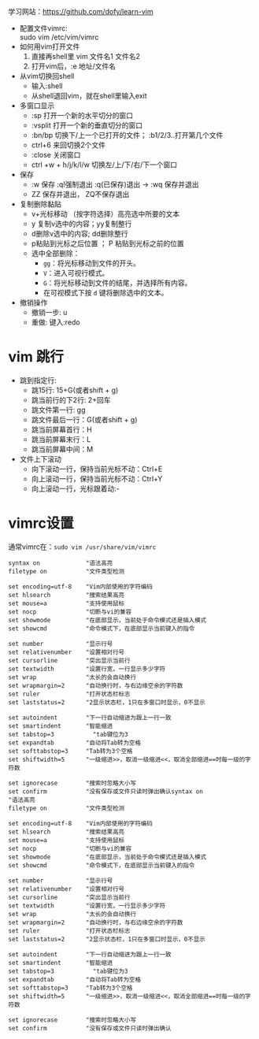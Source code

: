 学习网站：https://github.com/dofy/learn-vim

- 配置文件vimrc:    
  sudo vim /etc/vim/vimrc
- 如何用vim打开文件
   1. 直接再shell里 vim 文件名1 文件名2 
   2. 打开vim后，:e 地址/文件名
- 从vim切换回shell
   - 输入:shell 
   - 从shell退回vim，就在shell里输入exit
- 多窗口显示
   - :sp 打开一个新的水平切分的窗口
   - :vsplit 打开一个新的垂直切分的窗口
   - :bn/bp 切换下/上一个已打开的文件； :b1/2/3..打开第几个文件
   - ctrl+6 来回切换2个文件
   - :close 关闭窗口
   - ctrl +w + h/j/k/l/w 切换左/上/下/右/下一个窗口
- 保存
   - :w 保存 :q!强制退出 :q(已保存)退出    -> :wq 保存并退出
   - ZZ 保存并退出， ZQ不保存退出
- 复制删除黏贴
   - v+光标移动 （按字符选择）高亮选中所要的文本
   - y 复制v选中的内容；yy复制整行
   - d删除v选中的内容; dd删除整行
   - p粘贴到光标之后位置  ； P 粘贴到光标之前的位置
   - 选中全部删除：
     - `gg`：将光标移动到文件的开头。
     - `V`：进入可视行模式。
     - `G`：将光标移动到文件的结尾，并选择所有内容。
     - 在可视模式下按 `d` 键将删除选中的文本。
- 撤销操作
   - 撤销一步: u
   - 重做:  键入:redo

# vim 跳行
- 跳到指定行:
  - 跳15行:      15+G(或者shift + g)
  - 跳当前行的下2行: 2+回车
  - 跳文件第一行:   gg
  - 跳文件最后一行：G(或者shift + g)
  - 跳当前屏幕首行：H
  - 跳当前屏幕末行：L
  - 跳当前屏幕中间：M
- 文件上下滚动
  - 向下滚动一行，保持当前光标不动：Ctrl+E
  - 向上滚动一行，保持当前光标不动：Ctrl+Y
  - 向上滚动一行，光标跟着动:-



# vimrc设置

通常vimrc在：`sudo vim /usr/share/vim/vimrc`

```t
syntax on             "语法高亮
filetype on           "文件类型检测

set encoding=utf-8    "Vim内部使用的字符编码
set hlsearch          "搜索结果高亮
set mouse=a           "支持使用鼠标
set nocp              "切断与vi的兼容
set showmode          "在底部显示，当前处于命令模式还是插入模式
set showcmd           "命令模式下，在底部显示当前键入的指令

set number            "显示行号
set relativenumber    "设置相对行号
set cursorline        "突出显示当前行
set textwidth         "设置行宽，一行显示多少字符
set wrap              "太长的会自动换行
set wrapmargin=2      "自动换行时，与右边缘空余的字符数
set ruler             "打开状态栏标志
set laststatus=2      "2显示状态栏，1只在多窗口时显示，0不显示

set autoindent        "下一行自动缩进为跟上一行一致
set smartindent       "智能缩进
set tabstop=3		    "tab键位为3
set expandtab         "自动将Tab转为空格
set softtabstop=3     "Tab转为3个空格
set shiftwidth=5      "一级缩进>>，取消一级缩进<<，取消全部缩进==时每一级的字符数

set ignorecase        "搜索时忽略大小写
set confirm           "没有保存或文件只读时弹出确认syntax on             "语法高亮
filetype on           "文件类型检测

set encoding=utf-8    "Vim内部使用的字符编码
set hlsearch          "搜索结果高亮
set mouse=a           "支持使用鼠标
set nocp              "切断与vi的兼容
set showmode          "在底部显示，当前处于命令模式还是插入模式
set showcmd           "命令模式下，在底部显示当前键入的指令

set number            "显示行号
set relativenumber    "设置相对行号
set cursorline        "突出显示当前行
set textwidth         "设置行宽，一行显示多少字符
set wrap              "太长的会自动换行
set wrapmargin=2      "自动换行时，与右边缘空余的字符数
set ruler             "打开状态栏标志
set laststatus=2      "2显示状态栏，1只在多窗口时显示，0不显示

set autoindent        "下一行自动缩进为跟上一行一致
set smartindent       "智能缩进
set tabstop=3		    "tab键位为3
set expandtab         "自动将Tab转为空格
set softtabstop=3     "Tab转为3个空格
set shiftwidth=5      "一级缩进>>，取消一级缩进<<，取消全部缩进==时每一级的字符数

set ignorecase        "搜索时忽略大小写
set confirm           "没有保存或文件只读时弹出确认
```

